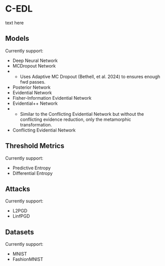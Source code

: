 # C-EDL

text here

## Models

Currently support:

- Deep Neural Network
- MCDropout Network
- - Uses Adaptive MC Dropout (Bethell, et al. 2024) to ensures enough fwd passes.
- Posterior Network
- Evidential Network
- Fisher-Information Evidential Network
- Evidential++ Network
- - Similar to the Conflicting Evidential Network but without the conflicting evidence reduction, only the metamorphic transformation.
- Conflicting Evidential Network

## Threshold Metrics

Currently support:

- Predictive Entropy
- Differential Entropy

## Attacks

Currently support:

- L2PGD
- LinfPGD

## Datasets

Currently support:

- MNIST
- FashionMNIST
